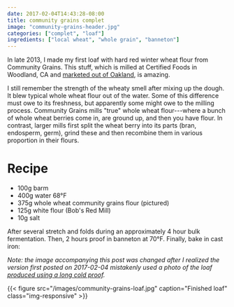 ```yaml
---
date: 2017-02-04T14:43:28-08:00
title: community grains complet
image: "community-grains-header.jpg"
categories: ["complet", "loaf"]
ingredients: ["local wheat", "whole grain", "banneton"]
---
```


In late 2013, I made my first loaf with hard red winter wheat flour from Community Grains.
This stuff, which is milled at Certified Foods in Woodland, CA and [marketed out of Oakland](https://www.communitygrains.com/), is amazing.


I still remember the strength of the wheaty smell after mixing up the dough.
It blew typical whole wheat flour out of the water.
Some of this difference must owe to its freshness, but apparently some might owe to the milling process.
Community Grains mills "true" whole wheat flour---where a bunch of whole wheat berries come in, are ground up, and then you have flour.
In contrast, larger mills first split the wheat berry into its parts (bran, endosperm, germ), grind these and then recombine them in various proportion in their flours.


# Recipe

* 100g barm
* 400g water 68°F
* 375g whole wheat community grains flour (pictured)
* 125g white flour (Bob's Red Mill)
* 10g salt

After several stretch and folds during an approximately 4 hour bulk fermentation.
Then, 2 hours proof in banneton at 70°F.
Finally, bake in cast iron:

_Note: the image accompanying this post was changed after I realized the version first posted on 2017-02-04 mistakenly used a photo of the loaf [produced using a long cold proof](/post/a-long-cold-proof/)._

{{< figure src="/images/community-grains-loaf.jpg" caption="Finished loaf" class="img-responsive" >}}
